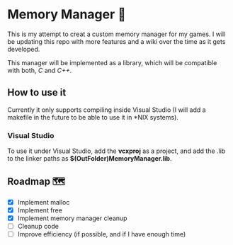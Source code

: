 # Memory Manager 🚀
This is my attempt to creat a custom memory manager for my games. I will be updating this repo with more features and a wiki over the time as it gets developed.

This manager will be implemented as a library, which will be compatible with both, *C* and *C++*.

## How to use it
Currently it only supports compiling inside Visual Studio (I will add a makefile in the future to be able to use it in \*NIX systems).

### Visual Studio
To use it under Visual Studio, add the **vcxproj** as a project, and add the .lib to the linker paths as **$(OutFolder)MemoryManager.lib**.

## Roadmap 🗺
- [x] Implement malloc
- [x] Implement free
- [x] Implement memory manager cleanup
- [ ] Cleanup code
- [ ] Improve efficiency (if possible, and if I have enough time)
